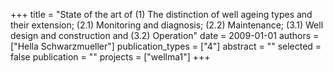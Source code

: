 +++
title = "State of the art of (1) The distinction of well ageing types and their extension; (2.1) Monitoring and diagnosis; (2.2) Maintenance; (3.1) Well design and construction and (3.2) Operation"
date = 2009-01-01
authors = ["Hella Schwarzmueller"]
publication_types = ["4"]
abstract = ""
selected = false
publication = ""
projects = ["wellma1"]
+++

